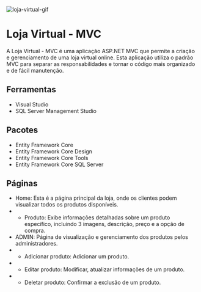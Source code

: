 ![loja-virtual-gif](https://github.com/victorumdois/Loja_Virtual-MVC/assets/88866368/c240fd6d-97b2-49ed-8418-43e681051246)

# Loja Virtual - MVC

A Loja Virtual - MVC é uma aplicação ASP.NET MVC que permite a criação e gerenciamento de uma loja virtual online. Esta aplicação utiliza o padrão MVC para separar as responsabilidades e tornar o código mais organizado e de fácil manutenção.

## Ferramentas

- Visual Studio
- SQL Server Management Studio

## Pacotes

- Entity Framework Core
- Entity Framework Core Design
- Entity Framework Core Tools
- Entity Framework Core SQL Server

## Páginas
- Home: Esta é a página principal da loja, onde os clientes podem visualizar todos os produtos disponíveis.
- - Produto: Exibe informações detalhadas sobre um produto específico, incluindo 3 imagens, descrição, preço e a opção de compra.
- ADMIN: Página de visualização e gerenciamento dos produtos pelos administradores.
- - Adicionar produto: Adicionar um produto.
- - Editar produto: Modificar, atualizar informações de um produto.
- - Deletar produto: Confirmar a exclusão de um produto.
